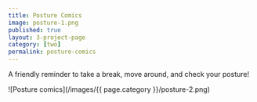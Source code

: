 ```yaml
---
title: Posture Comics
image: posture-1.png
published: true
layout: 3-project-page
category: [two]
permalink: posture-comics
---
```

A friendly reminder to take a break, move around, and check your posture!

![Posture comics](/images/{{ page.category }}/posture-2.png)
